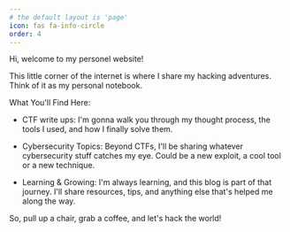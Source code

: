 ```yaml
---
# the default layout is 'page'
icon: fas fa-info-circle
order: 4
---
```




Hi, welcome to my personel website!

This little corner of the internet is where I share my hacking adventures. Think of it as my personal notebook.

What You'll Find Here:

* CTF write ups: I'm gonna walk you through my thought process, the tools I used, and how I finally solve them.

* Cybersecurity Topics: Beyond CTFs, I'll be sharing whatever cybersecurity stuff catches my eye. Could be a new exploit, a cool tool or a new technique.

* Learning & Growing: I'm always learning, and this blog is part of that journey. I'll share resources, tips, and anything else that's helped me along the way.


So, pull up a chair, grab a coffee, and let's hack the world!





